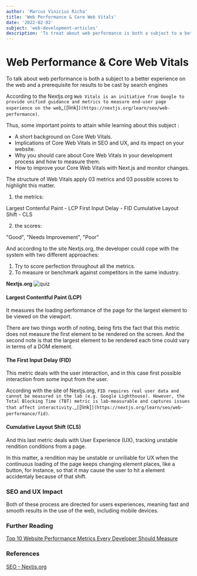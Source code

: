 ```yaml
---
author: 'Marcus Vinicius Richa'
title: 'Web Performance & Core Web Vitals'
date: '2022-02-02'
subject: 'web-development-articles'
description: 'To treat about web performance is both a subject to a better experience on the web and a prerequisite for results to be cast by search engines.'
---
```


# Web Performance & Core Web Vitals


To talk about web performance is both a subject to a better experience on the web and a prerequisite for results to be cast by search engines

According to the Nextjs.org `Web Vitals is an initiative from Google to provide unified guidance and metrics to measure end-user page experience on the web`_`[`[link]`](https://nextjs.org/learn/seo/web-performance)`.


Thus, some important points to attain while learning about this subject :

-	A short background on Core Web Vitals.
-	Implications of Core Web Vitals in SEO and UX, and its impact on your website.
-	Why you should care about Core Web Vitals in your development process and how to measure them.
-	How to improve your Core Web Vitals with Next.js and monitor changes.


The structure of Web Vitals apply 03 metrics and 03 possible scores to highlight this matter. 

1. the metrics: 

Largest Contenful Paint - LCP
First Input Delay - FID
Cumulative Layout Shift - CLS

2. the scores:

"Good",
"Needs Improvement", 
"Poor"


And according to the site Nextjs.org, the developer could cope with the system with two different approaches:

1. Try to score perfection throughout all the metrics.
2. To measure or benchmark against competitors in the same industry.


**Nextjs.org**
![quiz](/images/articles/web-development/web-performance-core-vitals-what-is-measured-by-web-vitals.png)


#### Largest Contentful Paint (LCP)

It measures the loading performance of the page for the largest element to be viewed on the viewport.

There are two things worth of noting, being firts the fact that this metric does not measure the first element to be rendered on the screen. And the second note is that the largest element to be rendered each time could vary in terms of a DOM element.



#### The First Input Delay (FID)

This metric deals with the user interaction, and in this case first possible interaction from some input from the user.

According with the site of Nextjs.org, `FID requires real user data and cannot be measured in the lab (e.g. Google Lighthouse). However, the Total Blocking Time (TBT) metric is lab-measurable and captures issues that affect interactivity.`_`[`[link]`](https://nextjs.org/learn/seo/web-performance/fid)`.


#### Cumulative Layout Shift (CLS)

And this last metric deals with User Experience (UX), tracking unstable rendition conditions from a page.

In this matter, a rendition may be unstable or unriliable for UX when the continuous loading of the page keeps changing element places, like a button, for instance, so that it may cause the user to hit a element accidentaly because of that shift.


### SEO and UX Impact


Both of these process are directed for users experiences, meaning fast and smooth results in the use of the web, including mobile devices.




### Further Reading

[Top 10 Website Performance Metrics Every Developer Should Measure](https://sematext.com/blog/website-performance-metrics/)



### References

[SEO - Nextjs.org](https://nextjs.org/learn/seo/web-performance)




